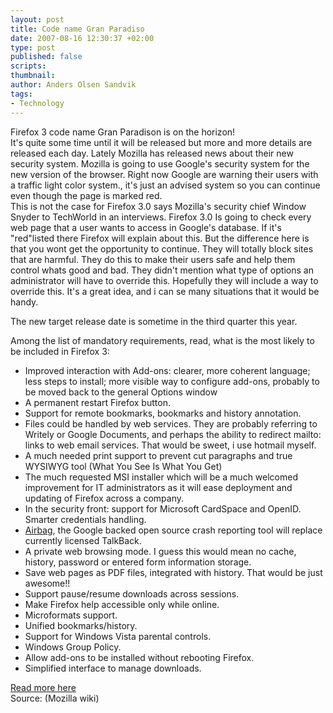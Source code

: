 ```yaml
---
layout: post
title: Code name Gran Paradiso
date: 2007-08-16 12:30:37 +02:00
type: post
published: false
scripts:
thumbnail:
author: Anders Olsen Sandvik
tags:
- Technology
---
```

<p>Firefox 3 code name Gran Paradison is on the horizon!<br />
It's quite some time until it will be released but more and more details are released each day. Lately Mozilla has released news about their new security system. Mozilla is going to use Google's security system for the new version of the browser. Right now Google are warning their users with a traffic light color system., it's just an advised system so you can continue even though the page is marked red.<br />
This is not the case for Firefox 3.0 says Mozilla's security chief Window Snyder to TechWorld in an interviews. Firefox 3.0 Is going to check every web page that a user wants to access in Google's database. If it's "red"listed there Firefox will explain about this. But the difference here is that you wont get the opportunity to continue. They will totally block sites that are harmful. They do this to make their users safe and help them control whats good and bad. They didn't mention what type of options an administrator will have to override this. Hopefully they will include a way to override this. It's a great idea, and i can se many situations that it would be handy.</p>
<p>The new target release date is sometime in the third quarter this year.</p>
<p>Among the list of mandatory requirements, read, what is the most likely to be included in Firefox 3:</p>
<ul>
<li>Improved interaction with Add-ons: clearer, more coherent language; less steps to install; more visible way to configure add-ons, probably to be moved back to the general Options window</li>
<li>A permanent restart Firefox button.</li>
<li>Support for remote bookmarks, bookmarks and history annotation.</li>
<li>Files could be handled by web services. They are probably referring to Writely or Google Documents, and  perhaps the ability to redirect mailto: links to web email services. That would be sweet, i use hotmail myself.</li>
<li>A much needed print support to prevent cut paragraphs and true WYSIWYG tool (What You See Is What You Get)</li>
<li>The much requested MSI installer which will be a much welcomed improvement for IT administrators as it will ease deployment and updating of Firefox across a company.</li>
<li>In the security front: support for Microsoft CardSpace and OpenID. Smarter credentials handling.</li>
<li><a href="http://mozillalinks.org/wp/2006/09/airbag-to-be-added-to-mozilla-applications/">Airbag</a>, the Google backed open source crash reporting tool will replace currently licensed TalkBack.</li>
<li>A private web browsing mode. I guess this would mean no cache, history, password or entered form information storage.</li>
<li>Save web pages as PDF files, integrated with history. That would be just awesome!!</li>
<li>Support pause/resume downloads across sessions.</li>
<li>Make Firefox help accessible only while online.</li>
<li>Microformats support.</li>
<li>Unified bookmarks/history.</li>
<li>Support for Windows Vista parental controls.</li>
<li>Windows Group Policy.</li>
<li>Allow add-ons to be installed without rebooting Firefox.</li>
<li>Simplified interface to manage downloads.</li>
</ul>
<p><a href="http://wiki.mozilla.org/Firefox3" target="_blank">Read more here</a><br />
Source: (Mozilla wiki)</p>
